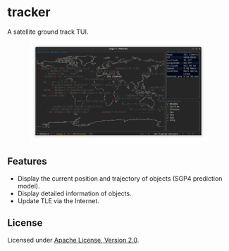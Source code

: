 # tracker

A satellite ground track TUI.

<p align="center"><img src="docs/screenshot.png" width=80%></p>

## Features

- Display the current position and trajectory of objects (SGP4 prediction model).
- Display detailed information of objects.
- Update TLE via the Internet.

## License

Licensed under [Apache License, Version 2.0](LICENSE).
